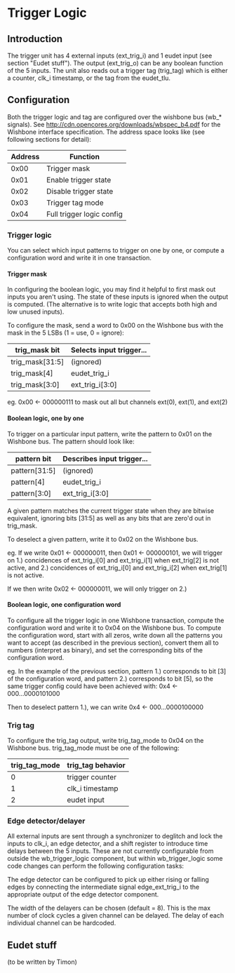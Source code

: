 # Trigger Logic

## Introduction

The trigger unit has 4 external inputs (ext_trig_i) and 1 eudet input
(see section "Eudet stuff"). The output (ext_trig_o) can be any
boolean function of the 5 inputs. The unit also reads out a trigger
tag (trig_tag) which is either a counter, clk_i timestamp, or the tag
from the eudet_tlu.

## Configuration

Both the trigger logic and tag are configured over the wishbone bus
(wb_* signals). See http://cdn.opencores.org/downloads/wbspec_b4.pdf
for the Wishbone interface specification. The address space looks
like (see following sections for detail):

| Address   | Function                  |
| --------- | ------------------------- |
| 0x00      | Trigger mask              |
| 0x01      | Enable trigger state      |
| 0x02      | Disable trigger state     |
| 0x03      | Trigger tag mode          |
| 0x04      | Full trigger logic config |

### Trigger logic

You can select which input patterns to trigger on one by one, or
compute a configuration word and write it in one transaction.

#### Trigger mask

In configuring the boolean logic, you may find it helpful to first
mask out inputs you aren't using. The state of these inputs is ignored
when the output is computed. (The alternative is to write logic that
accepts both high and low unused inputs).

To configure the mask, send a word to 0x00 on the Wishbone bus with
the mask in the 5 LSBs (1 = use, 0 = ignore):

| trig_mask bit   | Selects input trigger...  |
| --------------- | ------------------------- |
| trig_mask[31:5] | (ignored)                 |
| trig_mask[4]    | eudet_trig_i              |
| trig_mask[3:0]  | ext_trig_i[3:0]           |

eg. 0x00 <- 000000111 to mask out all but channels ext(0), ext(1), and ext(2)

#### Boolean logic, one by one

To trigger on a particular input pattern, write the pattern to 0x01 on
the Wishbone bus. The pattern should look like:

| pattern bit     | Describes input trigger...  |
| --------------- | --------------------------- |
| pattern[31:5]   | (ignored)                   |
| pattern[4]      | eudet_trig_i                |
| pattern[3:0]    | ext_trig_i[3:0]             |

A given pattern matches the current trigger state when they are
bitwise equivalent, ignoring bits [31:5] as well as any bits that are
zero'd out in trig_mask.

To deselect a given pattern, write it to 0x02 on the Wishbone bus.

eg. If we write 0x01 <- 000000011, then 0x01 <- 000000101, we will
trigger on 1.) concidences of ext_trig_i[0] and ext_trig_i[1] when
ext_trig[2] is not active, and 2.) concidences of ext_trig_i[0] and
ext_trig_i[2] when ext_trig[1] is not active.

If we then write 0x02 <- 000000011, we will only trigger on 2.)

#### Boolean logic, one configuration word

To configure all the trigger logic in one Wishbone transaction,
compute the configuration word and write it to 0x04 on the Wishbone
bus. To compute the configuration word, start with all zeros, write
down all the patterns you want to accept (as described in the previous
section), convert them all to numbers (interpret as binary), and set
the corresponding bits of the configuration word.

eg. In the example of the previous section, pattern 1.) corresponds to
bit [3] of the configuration word, and pattern 2.) corresponds to bit
[5], so the same trigger config could have been achieved with:
0x4 <- 000...0000101000

Then to deselect pattern 1.), we can write 0x4 <- 000...0000100000

### Trig tag

To configure the trig_tag output, write trig_tag_mode to 0x04 on the
Wishbone bus. trig_tag_mode must be one of the following:

| trig_tag_mode | trig_tag behavior |
| ------------- | ----------------- |
|             0 | trigger counter   |
|             1 | clk_i timestamp   |
|             2 | eudet input       |

### Edge detector/delayer

All external inputs are sent through a synchronizer to deglitch and
lock the inputs to clk_i, an edge detector, and a shift register to
introduce time delays between the 5 inputs. These are not currently
configurable from outside the wb_trigger_logic component, but within
wb_trigger_logic some code changes can perform the following
configuration tasks:

The edge detector can be configured to pick up
either rising or falling edges by connecting the intermediate signal
edge_ext_trig_i to the appropriate output of the edge detector
component.

The width of the delayers can be chosen (default = 8). This is the max
number of clock cycles a given channel can be delayed. The delay of
each individual channel can be hardcoded.


## Eudet stuff

(to be written by Timon)
